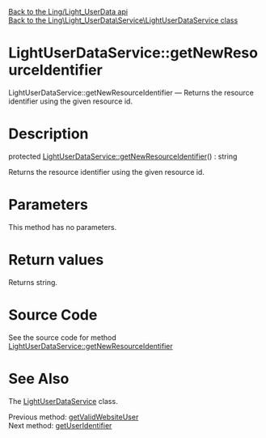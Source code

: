 [Back to the Ling/Light_UserData api](https://github.com/lingtalfi/Light_UserData/blob/master/doc/api/Ling/Light_UserData.md)<br>
[Back to the Ling\Light_UserData\Service\LightUserDataService class](https://github.com/lingtalfi/Light_UserData/blob/master/doc/api/Ling/Light_UserData/Service/LightUserDataService.md)


LightUserDataService::getNewResourceIdentifier
================



LightUserDataService::getNewResourceIdentifier — Returns the resource identifier using the given resource id.




Description
================


protected [LightUserDataService::getNewResourceIdentifier](https://github.com/lingtalfi/Light_UserData/blob/master/doc/api/Ling/Light_UserData/Service/LightUserDataService/getNewResourceIdentifier.md)() : string




Returns the resource identifier using the given resource id.




Parameters
================

This method has no parameters.


Return values
================

Returns string.








Source Code
===========
See the source code for method [LightUserDataService::getNewResourceIdentifier](https://github.com/lingtalfi/Light_UserData/blob/master/Service/LightUserDataService.php#L929-L932)


See Also
================

The [LightUserDataService](https://github.com/lingtalfi/Light_UserData/blob/master/doc/api/Ling/Light_UserData/Service/LightUserDataService.md) class.

Previous method: [getValidWebsiteUser](https://github.com/lingtalfi/Light_UserData/blob/master/doc/api/Ling/Light_UserData/Service/LightUserDataService/getValidWebsiteUser.md)<br>Next method: [getUserIdentifier](https://github.com/lingtalfi/Light_UserData/blob/master/doc/api/Ling/Light_UserData/Service/LightUserDataService/getUserIdentifier.md)<br>

